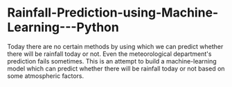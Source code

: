 # Rainfall-Prediction-using-Machine-Learning---Python

Today there are no certain methods by using which we can predict whether there will be rainfall today or not. Even the meteorological department's prediction fails sometimes. This is an attempt to build a machine-learning model which can predict whether there will be rainfall today or not based on some atmospheric factors. 
